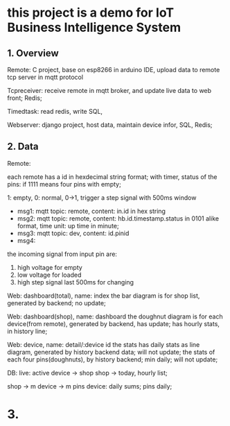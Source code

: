 # this project is a demo for IoT Business Intelligence System

## 1. Overview

Remote: C project, base on esp8266 in arduino IDE, upload data to remote tcp server in mqtt protocol

Tcpreceiver: receive remote in mqtt broker, and update live data to web front; Redis;

Timedtask: read redis, write SQL, 

Webserver: django project, host data, maintain device infor, SQL, Redis;

## 2. Data 
Remote:

each remote has a id in hexdecimal string format;
with timer,
status of the pins: if 1111 means four pins with empty;

1: empty, 0: normal, 0->1, trigger a step signal with 500ms window

- msg1: mqtt topic: remote, content: in.id in hex string
- msg2: mqtt topic: remote, content: hb.id.timestamp.status in 0101 alike format, time unit: up time in minute;
- msg3: mqtt topic: dev, content: id.pinid
- msg4: 

the incoming signal from input pin are:

1. high voltage for empty
2. low voltage for loaded
3. high step signal last 500ms for changing





Web: dashboard(total), name: index
the bar diagram is for shop list, generated by backend; no update;

Web: dashboard(shop), name: dashboard
the doughnut diagram is for each device(from remote), generated by backend, has update; has hourly stats, in history line;

Web: device, name: detail/:device id
the stats has daily stats as line diagram, generated by history backend data;
will not update;
the stats of each four pins(doughnuts), by history backend; min daily;
will not update;

DB:
live:
active device -> shop
shop -> today, hourly list;

shop -> m device -> m pins
device: daily sums; 
pins daily; 

# 3. 